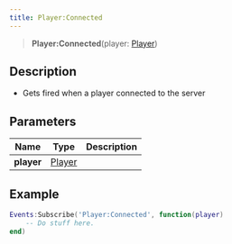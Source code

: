 ```yaml
---
title: Player:Connected
---
```


> **Player:Connected**(player: [Player](/vext/ref/client/type/player))
## Description 

- Gets fired when a player connected to the server

## Parameters

| Name | Type | Description |
| ---- | ---- | ----------- |
| **player** | [Player](/vext/ref/client/type/player) |  |

## Example

```lua
Events:Subscribe('Player:Connected', function(player)
    -- Do stuff here.
end)
```
